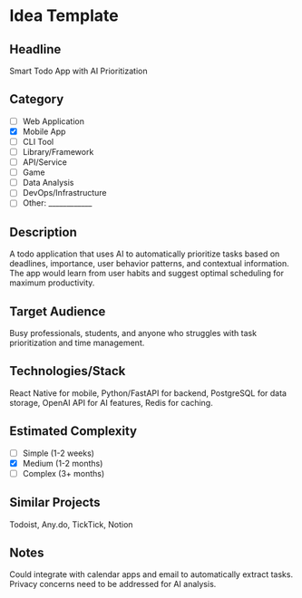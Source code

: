 # Idea Template

## Headline
Smart Todo App with AI Prioritization

## Category
- [ ] Web Application
- [x] Mobile App
- [ ] CLI Tool
- [ ] Library/Framework
- [ ] API/Service
- [ ] Game
- [ ] Data Analysis
- [ ] DevOps/Infrastructure
- [ ] Other: ____________

## Description
A todo application that uses AI to automatically prioritize tasks based on deadlines, importance, user behavior patterns, and contextual information. The app would learn from user habits and suggest optimal scheduling for maximum productivity.

## Target Audience
Busy professionals, students, and anyone who struggles with task prioritization and time management.

## Technologies/Stack
React Native for mobile, Python/FastAPI for backend, PostgreSQL for data storage, OpenAI API for AI features, Redis for caching.

## Estimated Complexity
- [ ] Simple (1-2 weeks)
- [x] Medium (1-2 months)
- [ ] Complex (3+ months)

## Similar Projects
Todoist, Any.do, TickTick, Notion

## Notes
Could integrate with calendar apps and email to automatically extract tasks. Privacy concerns need to be addressed for AI analysis.